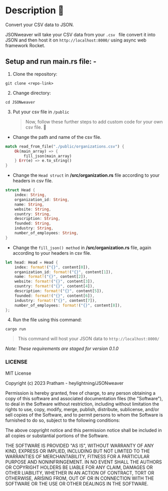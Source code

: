 # Description 📄

Convert your CSV data to JSON.

JSONweaver will take your CSV data from your `.csv ` file convert it into JSON and then host it on `http://localhost:8000/` using async web framework Rocket.

## Setup and run main.rs file: -

1. Clone the repository:

```
git clone <repo-link>
```

2. Change directory:

```
cd JSONweaver
```

3. Put your csv file in `/public`
   > Now, follow these further steps to add custom code for your own csv file. 🐾

- Change the path and name of the csv file.

```rust
match read_from_file("./public/organizations.csv") {
    Ok(main_array) => {
        fill_json(main_array)
    } Err(e) => e.to_string()
}
```

- Change the `Head struct` in **/src/organization.rs** file according to your headers in csv file.

```rust
struct Head {
    index: String,
    organization_id: String,
    name: String,
    website: String,
    country: String,
    description: String,
    founded: String,
    industry: String,
    number_of_employees: String,
}
```

- Change the `fill_json() method` in **/src/organization.rs** file, again according to your headers in csv file.

```rust
let head: Head = Head {
    index: format!("{}", content[0]),
    organization_id: format!("{}", content[1]),
    name: format!("{}", content[2]),
    website: format!("{}", content[3]),
    country: format!("{}", content[4]),
    description: format!("{}", content[5]),
    founded: format!("{}", content[6]),
    industry: format!("{}", content[7]),
    number_of_employees: format!("{}", content[8]),
};
```

4. Run the file using this command:

```
cargo run
```

> This command will host your JSON data to `http://localhost:8000/`

_Note: These requirements are staged for version 0.1.0_

### LICENSE

MIT License

Copyright (c) 2023 Pratham - heylightning/JSONweaver

Permission is hereby granted, free of charge, to any person obtaining a copy
of this software and associated documentation files (the "Software"), to deal
in the Software without restriction, including without limitation the rights
to use, copy, modify, merge, publish, distribute, sublicense, and/or sell
copies of the Software, and to permit persons to whom the Software is
furnished to do so, subject to the following conditions:

The above copyright notice and this permission notice shall be included in all
copies or substantial portions of the Software.

THE SOFTWARE IS PROVIDED "AS IS", WITHOUT WARRANTY OF ANY KIND, EXPRESS OR
IMPLIED, INCLUDING BUT NOT LIMITED TO THE WARRANTIES OF MERCHANTABILITY,
FITNESS FOR A PARTICULAR PURPOSE AND NONINFRINGEMENT. IN NO EVENT SHALL THE
AUTHORS OR COPYRIGHT HOLDERS BE LIABLE FOR ANY CLAIM, DAMAGES OR OTHER
LIABILITY, WHETHER IN AN ACTION OF CONTRACT, TORT OR OTHERWISE, ARISING FROM,
OUT OF OR IN CONNECTION WITH THE SOFTWARE OR THE USE OR OTHER DEALINGS IN THE
SOFTWARE.

